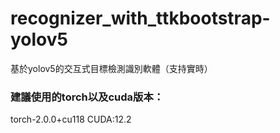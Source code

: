 # recognizer_with_ttkbootstrap-yolov5
基於yolov5的交互式目標檢測識別軟體（支持實時）

### 建議使用的torch以及cuda版本：
torch-2.0.0+cu118 
CUDA:12.2

